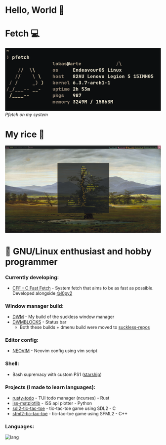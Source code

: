 # Hello, World 👋

# Fetch  💻

![fetch](https://raw.githubusercontent.com/egujito/egujito/main/fetch.png) _Pfetch on my system_

# My rice 🍚

![rice](https://raw.githubusercontent.com/egujito/qtile/master/cbonsai.png)

 ##
 # 🐧 GNU/Linux enthusiast and hobby programmer
 ### Currently developing:
 - [CFF - C Fast Fetch](https://github.com/egujito/cff) - System fetch that aims to be as fast as possible. Developed alongside [@l0py2](https://github.com/l0py2)
### Window manager build:
- [DWM](https://github.com/egujito/dwm) - My build of the suckless window manager
- [DWMBLOCKS](https://github.com/egujito/dwmblocks) - Status bar
	- Both these builds + dmenu build were moved to [suckless-repos](https://github.com/egujito/suckless-repos)

### Editor config:
- [NEOVIM](https://github.com/egujito/nvim) - Neovim config using vim script

### Shell:
- Bash supremacy with custom PS1 ([starship](https://starship.rs/))
### Projects (I made to learn languages):
- [rusty-todo](https://github.com/egujito/rusty-todo) - TUI todo manager (ncurses) - Rust
- [iss-matplotlib](https://github.com/egujito/iss.matplotlib) - ISS api plotter - Python
- [sdl2-tic-tac-toe](https://github.com/egujito/sdl2-tic-tac-toe) - tic-tac-toe game using SDL2 - C
- [sfml2-tic-tac-toe](https://github.com/egujito/sfml-tic-tac-toe) - tic-tac-toe game using SFML2 - C++

### Languages:
![lang](https://github-readme-stats.vercel.app/api/top-langs/?username=egujito&theme=gruvbox&layout=compact)
